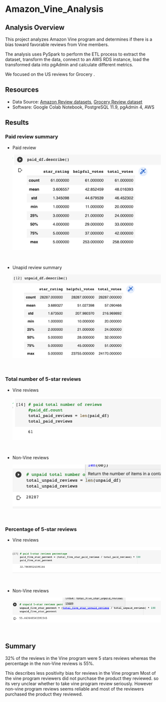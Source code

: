 # Amazon_Vine_Analysis

## Analysis Overview
This project analyzes Amazon Vine program and determines if there is a bias toward favorable reviews from Vine members.

The analysis uses PySpark to perform the ETL process to extract the dataset, transform the data, connect to an AWS RDS instance, load the transformed data into pgAdmin and calculate different metrics.

We focused on the US reviews for Grocery .

## Resources
- Data Source: [Amazon Review datasets](https://s3.amazonaws.com/amazon-reviews-pds/tsv/index.txt), [Grocery Review dataset](https://s3.amazonaws.com/amazon-reviews-pds/tsv/amazon_reviews_us_Grocery_v1_00.tsv.gz)
- Software: Google Colab Notebook, PostgreSQL 11.9, pgAdmin 4, AWS

## Results
### Paid review summary
- Paid review <p align="center">
    <img src="https://github.com/vijaycse/Amazon_Vine_Analysis/blob/master/images/paid_reviews_summary.png"> 
</p>

<br>

- Unapid review summary <p align="center">
    <img src="https://github.com/vijaycse/Amazon_Vine_Analysis/blob/master/images/unpaid_review_summary.png"> 
</p>
<br>

### Total number of 5-star reviews
- Vine reviews <p align="center">
    <img src="https://github.com/vijaycse/Amazon_Vine_Analysis/blob/master/images/paid_total_reviews.png"> 
</p>

<br>

- Non-Vine reviews <p align="center">
    <img src="https://github.com/vijaycse/Amazon_Vine_Analysis/blob/master/images/unpaid_total_reviews.png"> 
</p>
<br>

### Percentage of 5-star reviews
- Vine reviews <p align="center">
    <img src="https://github.com/vijaycse/Amazon_Vine_Analysis/blob/master/images/paid_5_star_percent.png"> 
</p>

<br>

- Non-Vine reviews <p align="center">
    <img src="https://github.com/vijaycse/Amazon_Vine_Analysis/blob/master/images/unpaid_5_star_percent.png"> 
</p>
<br>

## Summary
32% of the reviews in the Vine program were 5 stars reviews whereas the percentage in the non-Vine reviews is 55%. 

This describes less positivity bias for reviews in the Vine program 
Most of the vine program reviewers did not purchase the product they reviewed. so its very 
unclear whether to take vine program review seriously. However non-vine program reviews seems 
reliable and most of the reviewers purchased the product they reviewed.
 
